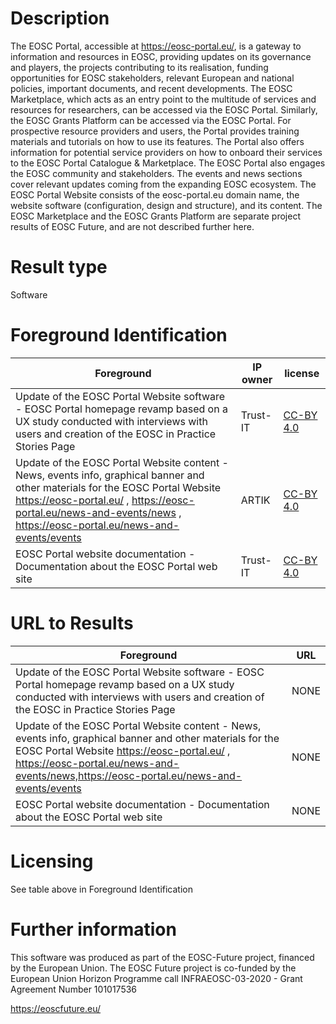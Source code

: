# Description
The EOSC Portal, accessible at https://eosc-portal.eu/, is a gateway to information and resources in EOSC, providing updates on its governance and players, the projects contributing to its realisation, funding opportunities for EOSC stakeholders, relevant European and national policies, important documents, and recent developments. The EOSC Marketplace, which acts as an entry point to the multitude of services and resources for researchers, can be accessed via the EOSC Portal. Similarly, the EOSC Grants Platform can be accessed via the EOSC Portal. For prospective resource providers and users, the Portal provides training materials and tutorials on how to use its features. The Portal also offers information for potential service providers on how to onboard their services to the EOSC Portal Catalogue & Marketplace. The EOSC Portal also engages the EOSC community and stakeholders. The events and news sections cover relevant updates coming from the expanding EOSC ecosystem. 
The EOSC Portal Website consists of the eosc-portal.eu domain name, the website software (configuration, design and structure), and its content.
The EOSC Marketplace and the EOSC Grants Platform are separate project results of EOSC Future, and are not described further here.

# Result type

Software

# Foreground Identification

| Foreground | IP owner | license|
|------------|----------|--------|
|Update of the EOSC Portal Website software - EOSC Portal homepage revamp based on a UX study conducted with interviews with users and creation of the EOSC in Practice Stories Page |Trust-IT|[CC-BY 4.0](https://creativecommons.org/licenses/by/4.0/deed.es)|
|Update of the EOSC Portal Website content - News, events info, graphical banner and other materials for the EOSC Portal Website https://eosc-portal.eu/ , https://eosc-portal.eu/news-and-events/news , https://eosc-portal.eu/news-and-events/events |ARTIK|[CC-BY 4.0](https://creativecommons.org/licenses/by/4.0/deed.es)|
|EOSC Portal website documentation - Documentation about the EOSC Portal web site|Trust-IT|[CC-BY 4.0](https://creativecommons.org/licenses/by/4.0/deed.es)|

# URL to Results

| Foreground | URL|
|------------|----------|
|Update of the EOSC Portal Website software - EOSC Portal homepage revamp based on a UX study conducted with interviews with users and creation of the EOSC in Practice Stories Page| NONE |
|Update of the EOSC Portal Website content - News, events info, graphical banner and other materials for the EOSC Portal Website https://eosc-portal.eu/ , https://eosc-portal.eu/news-and-events/news,https://eosc-portal.eu/news-and-events/events| NONE|
|EOSC Portal website documentation - Documentation about the EOSC Portal web site| NONE |

# Licensing
See table above in Foreground Identification

# Further information
This software was produced as part of the EOSC-Future project, financed by the European Union.
The EOSC Future project is co-funded by the European Union Horizon Programme call INFRAEOSC-03-2020 - Grant Agreement Number 101017536

https://eoscfuture.eu/
